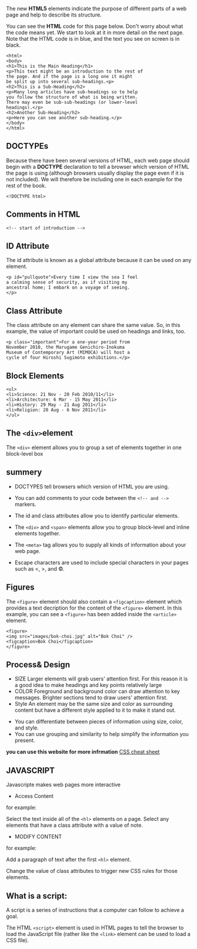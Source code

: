 The new **HTML5** elements indicate the purpose of
different parts of a web page and help to describe
its structure.

You can see the **HTML** code for this page below. Don't worry about what
the code means yet. We start to look at it in more detail on the next
page. Note that the HTML code is in blue, and the text you see on screen
is in black.

```
<html>
<body>
<h1>This is the Main Heading</h1>
<p>This text might be an introduction to the rest of
the page. And if the page is a long one it might
be split up into several sub-headings.<p>
<h2>This is a Sub-Heading</h2>
<p>Many long articles have sub-headings so to help
you follow the structure of what is being written.
There may even be sub-sub-headings (or lower-level
headings).</p>
<h2>Another Sub-Heading</h2>
<p>Here you can see another sub-heading.</p>
</body>
</html>
````
## DOCTYPEs
Because there have been
several versions of HTML, each
web page should begin with a
**DOCTYPE** declaration to tell a
browser which version of HTML
the page is using (although
browsers usually display the
page even if it is not included).
We will therefore be including
one in each example for the rest
of the book.

``<!DOCTYPE html>``
## Comments in HTML
``<!-- start of introduction -->``
## ID Attribute
The id attribute is known as a
global attribute because it can
be used on any element.
```
<p id="pullquote">Every time I view the sea I feel
a calming sense of security, as if visiting my
ancestral home; I embark on a voyage of seeing.
</p>
```
## Class Attribute
The class attribute on any
element can share the same
value. So, in this example, the
value of important could be
used on headings and links, too.
```
<p class="important">For a one-year period from
November 2010, the Marugame Genichiro-Inokuma
Museum of Contemporary Art (MIMOCA) will host a
cycle of four Hiroshi Sugimoto exhibitions.</p>
```
## Block Elements
```
<ul>
<li>Science: 21 Nov - 20 Feb 2010/11</li>
<li>Architecture: 6 Mar - 15 May 2011</li>
<li>History: 29 May - 21 Aug 2011</li>
<li>Religion: 28 Aug - 6 Nov 2011</li>
</ul>
```
## The `<div>`element 

The `<div>` element allows you to
group a set of elements together
in one block-level box
## summery
* DOCTYPES tell browsers which version of HTML you
are using.
* You can add comments to your code between the
`<!-- and -->` markers.
* The id and class attributes allow you to identify
particular elements.
* The `<div>` and `<span>` elements allow you to group
block-level and inline elements together.

* The `<meta>` tag allows you to supply all kinds of
information about your web page.
* Escape characters are used to include special
characters in your pages such as <, >, and ©.

## Figures
The `<figure>` element should
also contain a `<figcaption>`
element which provides a text
decription for the content of
the `<figure>` element. In
this example, you can see a
`<figure>` has been added inside
the `<article>` element.
```
<figure>
<img src="images/bok-choi.jpg" alt="Bok Choi" />
<figcaption>Bok Choi</figcaption>
</figure>
```
## Process& Design
* SIZE
Larger elements will grab users'
attention first. For this reason it
is a good idea to make headings
and key points relatively large
* COLOR
Foreground and background
color can draw attention to key
messages. Brighter sections tend
to draw users' attention first.
* Style
An element may be the same
size and color as surrounding
content but have a different style
applied to it to make it stand out.

+ You can differentiate between pieces of information
using size, color, and style.
+ You can use grouping and similarity to help simplify
the information you present.

**you can use this website for more infrmation**
[CSS cheat sheet](https://overapi.com/css)


## JAVASCRIPT
Javascripte makes web pages more interactive

+  Access Content

 for example:

Select the text inside all of the `<hl>` elements on a page.
Select any elements that have a class attribute with a value of note.
+  MODIFY CONTENT

 for example:

Add a paragraph of text after the first `<hl>` element.


Change the value of class attributes to trigger new CSS rules for those elements.
## What is a script:
A script is a series of instructions that a computer can follow to achieve a goal.

The HTML `<script>` element is used in HTML pages
to tell the browser to load the JavaScript file (rather like
the `<link>` element can be used to load a CSS file).

